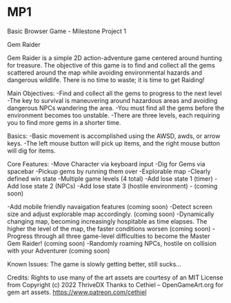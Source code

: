 # MP1
Basic Browser Game - Milestone Project 1

Gem Raider

Gem Raider is a simple 2D action-adventure game centered around hunting for treasure. The objective of this game is to find and collect all the gems scattered around the map while avoiding environmental hazards and dangerous wildlife. There is no time to waste; it is time to get Raiding!

Main Objectives:
-Find and collect all the gems to progress to the next level
-The key to survival is maneuvering around hazardous areas and avoiding dangerous NPCs wandering the area. 
-You must find all the gems before the environment becomes too unstable. 
-There are three levels, each requiring you to find more gems in a shorter time. 

Basics:
-Basic movement is accomplished using the AWSD, awds, or arrow keys. 
-The left mouse button will pick up items, and the right mouse button will dig for items. 


Core Features:
-Move Character via keyboard input
-Dig for Gems via spacebar
-Pickup gems by running them over
-Explorable map
-Clearly defined win state
-Multiple game levels (4 total)
-Add lose state 1 (timer)
-Add lose state 2 (NPCs)
-Add lose state 3 (hostile environment) - (coming soon)

-Add mobile friendly navaigation features (coming soon)
-Detect screen size and adjust explorable map accordingly. (coming soon)
-Dynamically changing map, becoming increasingly hospitable as time elapses. The higher the level of the map, the faster conditions worsen (coming soon)
-Progress through all three game-level difficulties to become the Master Gem Raider! (coming soon)
-Randomly roaming NPCs, hostile on collision with your Adventurer (coming soon)

Known Issues: The game is slowly getting better, still sucks…

Credits:
Rights to use many of the art assets are courtesy of an MIT License from Copyright (c) 2022 ThriveDX
Thanks to Cethiel – OpenGameArt.org for gem art assets. https://www.patreon.com/cethiel

